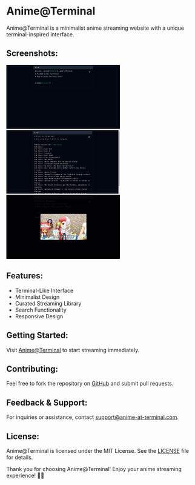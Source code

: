 # Anime@Terminal

Anime@Terminal is a minimalist anime streaming website with a unique terminal-inspired interface.

## Screenshots:

<img src="public/screenshots/screenshot1.png" alt="Screenshot 1" width="300">
<img src="public/screenshots/screenshot2.png" alt="Screenshot 2" width="300">
<img src="public/screenshots/screenshot3.png" alt="Screenshot 3" width="300">


## Features:

- Terminal-Like Interface
- Minimalist Design
- Curated Streaming Library
- Search Functionality
- Responsive Design

## Getting Started:

Visit [Anime@Terminal](https://anime-terminal.onrender.com/) to start streaming immediately.

## Contributing:

Feel free to fork the repository on [GitHub](https://github.com/anime-at-terminal) and submit pull requests.

## Feedback & Support:

For inquiries or assistance, contact support@anime-at-terminal.com.

## License:

Anime@Terminal is licensed under the MIT License. See the [LICENSE](LICENSE) file for details.

Thank you for choosing Anime@Terminal! Enjoy your anime streaming experience! 🚀🎉
